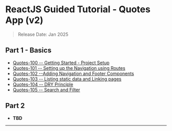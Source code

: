 # ReactJS Guided Tutorial - Quotes App (v2)

> Release Date: Jan 2025

## Part 1 - Basics

- [Quotes-100 -- Getting Started - Project Setup](/tutorial-reactjs/quotes-100)
- [Quotes-101 -- Setting up the Navigation using Routes](/tutorial-reactjs/quotes-101)
- [Quotes-102 --Adding Navigation and Footer Components](/tutorial-reactjs/quotes-102)
- [Quotes-103 -- Listing static data and Linking  pages](/tutorial-reactjs/quotes-103)
- [Quotes-104 --  DRY Principle](/tutorial-reactjs/quotes-104)
- [Quotes-105 --  Search and Filter](/tutorial-reactjs/quotes-105)

## Part 2

- **TBD**

---
